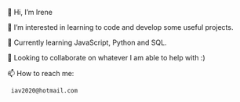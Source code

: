 
   👋 Hi, I’m Irene

   👀 I’m interested in learning to code and develop some useful projects. 

   🌱 Currently learning JavaScript, Python and SQL. 

   💞️ Looking to collaborate on whatever I am able to help with :)

   📫 How to reach me: 

     iav2020@hotmail.com




<!---
IreneAV/IreneAV is a ✨ special ✨ repository because its `README.md` (this file) appears on your GitHub profile.
You can click the Preview link to take a look at your changes.
--->
